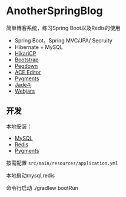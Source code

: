 AnotherSpringBlog
=====

简单博客系统，练习Spring Boot以及Redis的使用

- Spring Boot，Spring MVC/JPA/ Secruity 
- Hibernate + MySQL
- [HikariCP](https://github.com/brettwooldridge/HikariCP)
- [Bootstrap](https://getbootstrap.com)
- [Pegdown](https://github.com/sirthias/pegdown) 
- [ACE Editor](http://ace.c9.io/)  
- [Pygments](http://pygments.org/) 
- [Jade4j](https://github.com/neuland/jade4j) 
- [Webjars](http://www.webjars.org/) 
## 开发

本地安装：

- [MySQL](https://www.mysql.com)
- [Redis](http://redis.io)
- [Pygments](http://pygments.org)

按需配置 `src/main/resources/application.yml` 

本地启动mysql,redis

命令行启动 ./gradlew bootRun

